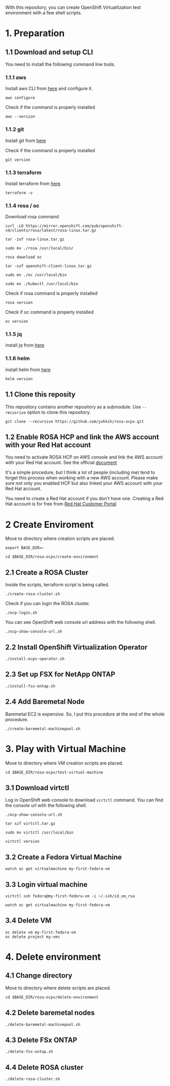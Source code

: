 With this repository, you can create OpenShift Virtuatlization test environment with a few shell scripts.

# 1. Preparation  

## 1.1 Download and setup CLI

You need to install the following command line tools.

### 1.1.1 aws
Install aws CLI from [here](https://docs.aws.amazon.com/cli/latest/userguide/getting-started-install.html) and configure it.

```
aws configure
```

Check if the command is properly installed

```
aws --version
```

### 1.1.2 git

Install git from [here](https://git-scm.com/book/en/v2/Getting-Started-Installing-Git)

Check if the command is properly installed

```
git version
```

### 1.1.3 terraform

Install terraform from [here](https://developer.hashicorp.com/terraform/tutorials/aws-get-started/install-cli).

```
terraform -v
```

### 1.1.4 rosa / oc 

Download rosa command

```
curl -LO https://mirror.openshift.com/pub/openshift-v4/clients/rosa/latest/rosa-linux.tar.gz
```
```
tar -zxf rosa-linux.tar.gz 
```
```
sudo mv ./rosa /usr/local/bin/
```

```
rosa download oc
```

```
tar -xzf openshift-client-linux.tar.gz 
```

```
sudo mv ./oc /usr/local/bin
```

```
sudo mv ./kubectl /usr/local/bin
```

Check if rosa command is properly installed

```
rosa version
```
Check if oc command is properly installed

```
oc version
```

### 1.1.5 jq 

install jq from [here](https://jqlang.github.io/jq/download/)


### 1.1.6 helm

install helm from [here](https://helm.sh/docs/intro/install/) 

```
helm version
```


## 1.1 Clone this reposity

This repository contains another repository as a submodule. Use `--recusrive` option to clone this repository.


```
git clone --recursive https://github.com/yuhkih/rosa-ocpv.git
```

## 1.2 Enable ROSA HCP and link the AWS account with your Red Hat account

You need to activate ROSA HCP on AWS console and link the AWS account with your Red Hat account. See the official [document](https://docs.openshift.com/rosa/cloud_experts_tutorials/cloud-experts-rosa-hcp-activation-and-account-linking-tutorial.html)

It's a simple procedure, but I think a lot of people (including me) tend to forget this process when working with a new AWS account. 
Please make sure not only you enabled HCP but also linked your AWS account with your Red Hat account.

You need to create a Red Hat account if you don't have one. Creating a Red Hat account is for free from [Red Hat Customer Portal](https://access.redhat.com/) 

# 2 Create Enviroment

Move to directory where creation scripts are placed.

```
export BASE_DIR=~
```

```
cd $BASE_DIR/rosa-ocpv/create-environment
```
## 2.1 Create a ROSA Cluster

Inside the scripts, terraform script is being called.

```
./create-rosa-cluster.sh
```

Check if you can login the ROSA cluster.

```
./ocp-login.sh
```

You can see OpenShift web console url address with the following shell.

```
./ocp-show-console-url.sh
```


## 2.2 Install OpenShift Virtualization Operator

```
./install-ocpv-operator.sh
```


## 2.3 Set up FSX for NetApp ONTAP

```
./install-fsx-ontap.sh
```

## 2.4 Add Baremetal Node

Baremetal EC2 is expensive. So, I put this procedure at the end of the whole procedure.

```
./create-baremetal-machinepool.sh
```

# 3. Play with Virtual Machine

Move to directory where VM creation scripts are placed.

```
cd $BASE_DIR/rosa-ocpv/test-virtual-machine
```

## 3.1 Download virtctl

Log in OpenShift web console to download `virtctl` command. You can find the console url with the following shell.

```
./ocp-show-console-url.sh
```

```
tar xzf virtctl.tar.gz
```

```
sudo mv virtctl /usr/local/bin
```

```
virtctl version
```

## 3.2 Create a Fedora Virtual Machine

```
watch oc get virtualmachine my-first-fedora-vm
```

## 3.3 Login virtual machine

```
virtctl ssh fedora@my-first-fedora-vm -i ~/.ssh/id_vm_rsa
```

```
watch oc get virtualmachine my-first-fedora-vm
```


## 3.4 Delete VM

```
oc delete vm my-first-fedora-vm
oc delete project my-vms
```

# 4. Delete environment

## 4.1 Change directory

Move to directory where delete scripts are placed.

```
cd $BASE_DIR/rosa-ocpv/delete-environment
```

## 4.2 Delete baremetal nodes

```
./delete-baremetal-machinepool.sh
```

## 4.3 Delete FSx ONTAP

```
./delete-fsx-ontap.sh 
```

## 4.4 Delete ROSA cluster

```
./delete-rosa-cluster.sh
```




